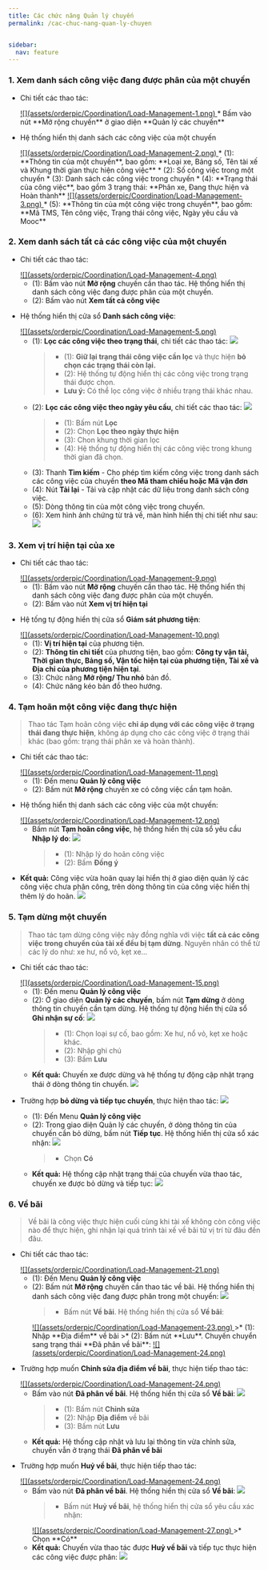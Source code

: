 ```yaml
---
title: Các chức năng Quản lý chuyến 
permalink: /cac-chuc-nang-quan-ly-chuyen


sidebar:
  nav: feature
---
```


### **1. Xem danh sách công việc đang được phân của một chuyến**

* Chi tiết các thao tác: 

    <a href='assets/orderpic/Coordination/Load-Management-1.png'>
        ![](assets/orderpic/Coordination/Load-Management-1.png)
    </a>
    * Bấm vào nút **Mở rộng chuyến** ở giao diện **Quản lý các chuyến**

* Hệ thống hiển thị danh sách các công việc của một chuyến

    <a href='assets/orderpic/Coordination/Load-Management-2.png'>
        ![](assets/orderpic/Coordination/Load-Management-2.png)
    </a>
    * (1): **Thông tin của một chuyến**, bao gồm: **Loại xe, Bảng số, Tên tài xế và Khung thời gian thực hiện công việc**
    * (2): Số công việc trong một chuyến
    * (3): Danh sách các công việc trong chuyến
    * (4): **Trạng thái của công việc**, bao gồm 3 trạng thái: **Phân xe, Đang thực hiện và Hoàn thành**
    <a href='assets/orderpic/Coordination/Load-Management-3.png'>
        ![](assets/orderpic/Coordination/Load-Management-3.png)
    </a>   
    * (5): **Thông tin của một công việc trong chuyến**, bao gồm: **Mã TMS, Tên công việc, Trạng thái công việc, Ngày yêu cầu và Mooc**

### **2. Xem danh sách tất cả các công việc của một chuyến**

* Chi tiết các thao tác:

    <a href='assets/orderpic/Coordination/Load-Management-4.png'>
        ![](assets/orderpic/Coordination/Load-Management-4.png)
    </a>
     
    * (1): Bấm vào nút **Mở rộng** chuyến cần thao tác. Hệ thống hiển thị danh sách công việc đang được phân của một chuyến.
    * (2): Bấm vào nút **Xem tất cả công việc**

* Hệ thống hiển thị cửa sổ **Danh sách công việc**:

    <a href='assets/orderpic/Coordination/Load-Management-5.png'>
        ![](assets/orderpic/Coordination/Load-Management-5.png)
    </a>

    * (1): **Lọc các công việc theo trạng thái**, chi tiết các thao tác:
        <a href='assets/orderpic/Coordination/Load-Management-6.png'>
            ![](assets/orderpic/Coordination/Load-Management-6.png)
        </a>
        >* (1): **Giữ lại trạng thái công việc cần lọc** và thực hiện **bỏ chọn các trạng thái còn lại.**
        >* (2): Hệ thống tự động hiển thị các công việc trong trạng thái được chọn.
        >* **Lưu ý:** Có thể lọc công việc ở nhiều trạng thái khác nhau.
    * (2): **Lọc các công việc theo ngày yêu cầu**, chi tiết các thao tác:
        <a href='assets/orderpic/Coordination/Load-Management-7.png'>
            ![](assets/orderpic/Coordination/Load-Management-7.png)
        </a>
        >* (1): Bấm nút **Lọc**
        >* (2): Chọn **Lọc theo ngày thực hiện**
        >* (3): Chon khung thời gian lọc
        >* (4): Hệ thống tự động hiển thị các công việc trong khung thời gian đã chọn.
    * (3): Thanh **Tìm kiếm** - Cho phép tìm kiếm công việc trong danh sách các công việc của chuyến **theo Mã tham chiếu hoặc Mã vận đơn**
    * (4): Nút **Tải lại** - Tải và cập nhật các dữ liệu trong danh sách công việc.
    * (5): Dòng thông tin của một công việc trong chuyến.
    * (6): Xem hình ảnh chứng từ trả về, màn hình hiển thị chi tiết như sau:
        <a href='assets/orderpic/Coordination/Load-Management-8.png'>
            ![](assets/orderpic/Coordination/Load-Management-8.png)
        </a>    
        
### **3. Xem vị trí hiện tại của xe**

* Chi tiết các thao tác:

    <a href='assets/orderpic/Coordination/Load-Management-9.png'>
        ![](assets/orderpic/Coordination/Load-Management-9.png)
    </a>
     
    * (1): Bấm vào nút **Mở rộng** chuyến cần thao tác. Hệ thống hiển thị danh sách công việc đang được phân của một chuyến.
    * (2): Bấm vào nút **Xem vị trí hiện tại**

* Hệ tống tự động hiển thị cửa sổ **Giám sát phương tiện**:

    <a href='assets/orderpic/Coordination/Load-Management-10.png'>
        ![](assets/orderpic/Coordination/Load-Management-10.png)
    </a>

    * (1): **Vị trí hiện tại** của phương tiện.
    * (2): **Thông tin chi tiết** của phương tiện, bao gồm: **Công ty vận tải, Thời gian thực, Bảng số, Vận tốc hiện tại của phương tiện, Tài xế và Địa chỉ của phương tiện hiện tại**.
    * (3): Chức năng **Mở rộng/ Thu nhỏ** bản đồ.
    * (4): Chức năng kéo bản đồ theo hướng.

### **4. Tạm hoãn một công việc đang thực hiện**
>Thao tác Tạm hoãn công việc **chỉ áp dụng với các công việc ở trạng thái đang thực hiện**, không áp dụng cho các công việc ở trạng thái khác (bao gồm: trạng thái phân xe và hoàn thành). 

* Chi tiết các thao tác: 

    <a href='assets/orderpic/Coordination/Load-Management-11.png'>
        ![](assets/orderpic/Coordination/Load-Management-11.png)
    </a>

    * (1): Đến menu **Quản lý công việc**
    * (2): Bấm nút **Mở rộng** chuyến xe có công việc cần tạm hoãn.

* Hệ  thống hiển thị danh sách các công việc của một chuyến:

    <a href='assets/orderpic/Coordination/Load-Management-12.png'>
        ![](assets/orderpic/Coordination/Load-Management-12.png)
    </a>

    * Bấm nút **Tạm hoãn công việc**, hệ thống hiển thị cửa sổ yêu cầu **Nhập lý do**:
        <a href='assets/orderpic/Coordination/Load-Management-13.png'>
            ![](assets/orderpic/Coordination/Load-Management-13.png)
        </a>   
        >* (1): Nhập lý do hoãn công việc
        >* (2): Bấm **Đồng ý**

* **Kết quả:** Công việc vừa hoãn quay lại hiển thị ở giao diện quản lý các công việc chưa phân công, trên dòng thông tin của công việc hiển thị thêm lý do hoãn.
    <a href='assets/orderpic/Coordination/Load-Management-14.png'>
        ![](assets/orderpic/Coordination/Load-Management-14.png)
    </a>

### **5. Tạm dừng một chuyến**
>Thao tác tạm dừng công việc này đồng nghĩa với việc **tất cả các công việc trong chuyến của tài xế đều bị tạm dừng**. Nguyên nhân có thể từ các lý do như: xe hư, nổ vỏ, kẹt xe…

* Chi tiết các thao tác:

    <a href='assets/orderpic/Coordination/Load-Management-15.png'>
        ![](assets/orderpic/Coordination/Load-Management-15.png)
    </a>

    * (1): Đến menu **Quản lý công việc**
    * (2): Ở giao diện **Quản lý các chuyến**, bấm nút **Tạm dừng** ở dòng thông tin chuyến cần tạm dừng. Hệ thống tự động hiển thị cửa sổ **Ghi nhận sự cố**:
        <a href='assets/orderpic/Coordination/Load-Management-16.png'>
            ![](assets/orderpic/Coordination/Load-Management-16.png)
        </a>   
        >* (1): Chọn loại sự cố, bao gồm: Xe hư, nổ vỏ, kẹt xe hoặc khác.
        >* (2): Nhập ghi chú
        >* (3): Bấm **Lưu**
    * **Kết quả:** Chuyến xe được dừng và hệ thống tự động cập nhật trạng thái ở dòng thông tin chuyến.
        <a href='assets/orderpic/Coordination/Load-Management-17.png'>
            ![](assets/orderpic/Coordination/Load-Management-17.png)
        </a>

* Trường hợp **bỏ dừng và tiếp tục chuyến**, thực hiện thao tác:
    <a href='assets/orderpic/Coordination/Load-Management-18.png'>
        ![](assets/orderpic/Coordination/Load-Management-18.png)
    </a>

    * (1): Đến Menu **Quản lý công việc**
    * (2): Trong giao diện Quản lý các chuyến, ở dòng thông tin của chuyến cần bỏ dừng, bấm nút **Tiếp tục**. Hệ thống hiển thị cửa sổ xác nhận:
        <a href='assets/orderpic/Coordination/Load-Management-19.png'>
            ![](assets/orderpic/Coordination/Load-Management-19.png)
        </a>
        >* Chọn **Có**
    * **Kết quả:** Hệ thống cập nhật trạng thái của chuyến vừa thao tác, chuyến xe được bỏ dừng và tiếp tục:
        <a href='assets/orderpic/Coordination/Load-Management-20.png'>
            ![](assets/orderpic/Coordination/Load-Management-20.png)
        </a>

### **6. Về bãi**

>Về bãi là công việc thực hiện cuối cùng khi tài xế không còn công việc nào để thực hiện, ghi nhận lại quá trình tài xế về bãi từ vị trí từ đâu đến đâu.

* Chi tiết các thao tác:

    <a href='assets/orderpic/Coordination/Load-Management-21.png'>
        ![](assets/orderpic/Coordination/Load-Management-21.png)
    </a>

    * (1): Đến Menu **Quản lý công việc**
    * (2): Bấm nút **Mở rộng** chuyến cần thao tác về bãi. Hệ thống hiển thị danh sách công việc đang được phân trong một chuyến:
        <a href='assets/orderpic/Coordination/Load-Management-22.png'>
            ![](assets/orderpic/Coordination/Load-Management-22.png)
        </a>   
        >* Bấm nút **Về bãi**. Hệ thống hiển thị cửa sổ **Về bãi**:
        <a href='assets/orderpic/Coordination/Load-Management-23.png'>
            ![](assets/orderpic/Coordination/Load-Management-23.png)
        </a>        
        >* (1): Nhập **Địa điểm** về bãi
        >* (2): Bấm nút **Lưu**. Chuyến chuyển sang trạng thái **Đã phân về bãi**:
        <a href='assets/orderpic/Coordination/Load-Management-24.png'>
            ![](assets/orderpic/Coordination/Load-Management-24.png)
        </a>   

* Trường hợp muốn **Chỉnh sửa địa điểm về bãi**, thực hiện tiếp thao tác: 

    <a href='assets/orderpic/Coordination/Load-Management-24.png'>
        ![](assets/orderpic/Coordination/Load-Management-24.png)
    </a>

    * Bấm vào nút **Đã phân về bãi**. Hệ thống hiển thị cửa sổ **Về bãi**:
        <a href='assets/orderpic/Coordination/Load-Management-25.png'>
            ![](assets/orderpic/Coordination/Load-Management-25.png)
        </a>    
        >* (1): Bấm nút **Chỉnh sửa**
        >* (2): Nhập **Địa điểm** về bãi
        >* (3): Bấm nút **Lưu**
    * **Kết quả:** Hệ thống cập nhật và lưu lại thông tin vừa chỉnh sửa, chuyến vẫn ở trạng thái **Đã phân về bãi**

* Trường hợp muốn **Huỷ về bãi**, thực hiện tiếp thao tác:

    <a href='assets/orderpic/Coordination/Load-Management-24.png'>
        ![](assets/orderpic/Coordination/Load-Management-24.png)
    </a>

    * Bấm vào nút **Đã phân về bãi**. Hệ thống hiển thị cửa sổ **Về bãi**:
        <a href='assets/orderpic/Coordination/Load-Management-26.png'>
            ![](assets/orderpic/Coordination/Load-Management-26.png)
        </a>  
        >* Bấm nút **Huỷ về bãi**, hệ thống hiển thị cửa sổ yêu cầu xác nhận:
        <a href='assets/orderpic/Coordination/Load-Management-27.png'>
            ![](assets/orderpic/Coordination/Load-Management-27.png)
        </a>     
        >* Chọn **Có**
    * **Kết quả:** Chuyến vừa thao tác được **Huỷ về bãi** và tiếp tục thực hiện các công việc được phân:
        <a href='assets/orderpic/Coordination/Load-Management-28.png'>
            ![](assets/orderpic/Coordination/Load-Management-28.png)
        </a>  